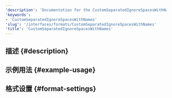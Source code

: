 ```yaml
---
'description': 'Documentation for the CustomSeparatedIgnoreSpacesWithNames format'
'keywords':
- 'CustomSeparatedIgnoreSpacesWithNames'
'slug': '/interfaces/formats/CustomSeparatedIgnoreSpacesWithNames'
'title': 'CustomSeparatedIgnoreSpacesWithNames'
---
```




## 描述 {#description}

## 示例用法 {#example-usage}

## 格式设置 {#format-settings}
